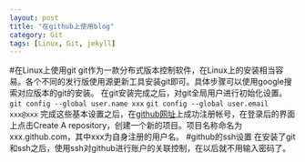 ```yaml
---
layout: post
title: "在github上使用blog"
category: Git
tags: [Linux, Git, jekyll]
---
```

#在Linux上使用git
git作为一款分布式版本控制软件，在Linux上的安装相当容易。各个不同的发行版使用源更新工具安装git即可。具体步骤可以使用google搜索对应版本的git的安装。
在git安装完成之后，对git全局用户进行初始化设置。
`git config --global user.name xxx`
`git config --global user.email xxx@xxx`
完成这些基本设置之后，在[github网址](https://github.com)上成功注册帐号，在登录后的界面上点击Create A repository，创建一个新的项目。项目名称命名为xxx.github.com，其中xxx为自身注册的用户名。
#github的ssh设置
在安装了git和ssh之后，使用ssh对github进行账户的关联控制，在以后就不用输入密码了。
